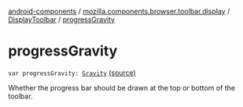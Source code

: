 [android-components](../../index.md) / [mozilla.components.browser.toolbar.display](../index.md) / [DisplayToolbar](index.md) / [progressGravity](./progress-gravity.md)

# progressGravity

`var progressGravity: `[`Gravity`](-gravity/index.md) [(source)](https://github.com/mozilla-mobile/android-components/blob/master/components/browser/toolbar/src/main/java/mozilla/components/browser/toolbar/display/DisplayToolbar.kt#L296)

Whether the progress bar should be drawn at the top or bottom of the toolbar.

